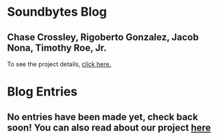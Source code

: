 # Soundbytes Blog
## Chase Crossley, Rigoberto Gonzalez, Jacob Nona, Timothy Roe, Jr.

To see the project details, [click here.](project.md)

# Blog Entries
## No entries have been made yet, check back soon! You can also read about our project [here](project.md)
